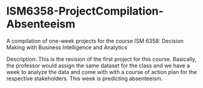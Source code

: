 # ISM6358-ProjectCompilation-Absenteeism
A compilation of one-week projects for the course ISM 6358: Decision Making with Business Intelligence and Analytics

Description: This is the revision of the first project for this course. Basically, the professor would assign the same dataset for the class and we have a week to analyze the data and come with with a course of action plan for the respective stakeholders. This week is predicting absenteeism.
